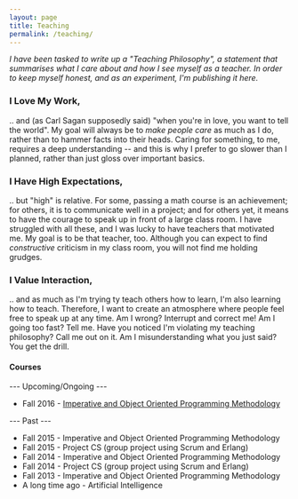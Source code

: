 ```yaml
---
layout: page
title: Teaching
permalink: /teaching/
---
```


*I have been tasked to write up a "Teaching Philosophy", a statement
that summarises what I care about and how I see myself as a
teacher. In order to keep myself honest, and as an experiment, I'm
publishing it here.*

### I Love My Work,

.. and (as Carl Sagan supposedly said) "when you're in love, you want
to tell the world". My goal will always be to *make people care* as
much as I do, rather than to hammer facts into their heads. Caring
for something, to me, requires a deep understanding -- and this is
why I prefer to go slower than I planned, rather than just gloss over
important basics.

### I Have High Expectations,

.. but "high" is relative. For some, passing a math course is an
achievement; for others, it is to communicate well in a project; and
for others yet, it means to have the courage to speak up in front of
a large class room. I have struggled with all these, and I was lucky
to have teachers that motivated me. My goal is to be that teacher,
too. Although you can expect to find *constructive* criticism in my
class room, you will not find me holding grudges.

### I Value Interaction,

.. and as much as I'm trying ty teach others how to learn, I'm also
learning how to teach. Therefore, I want to create an atmosphere
where people feel free to speak up at any time. Am I wrong? Interrupt
and correct me! Am I going too fast? Tell me. Have you noticed I'm
violating my teaching philosophy? Call me out on it. Am I
misunderstanding what you just said? You get the drill.

#### Courses

--- Upcoming/Ongoing ---

* Fall 2016 - <a href="http://wrigstad.com/ioopm" target="_blank">Imperative and Object Oriented Programming Methodology</a>

--- Past ---

* Fall 2015 - Imperative and Object Oriented Programming Methodology
* Fall 2015 - Project CS (group project using Scrum and Erlang)
* Fall 2014 - Imperative and Object Oriented Programming Methodology
* Fall 2014 - Project CS (group project using Scrum and Erlang)
* Fall 2013 - Imperative and Object Oriented Programming Methodology
* A long time ago - Artificial Intelligence
